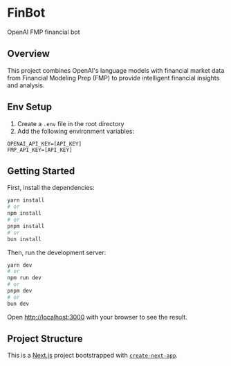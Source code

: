 # FinBot
OpenAI FMP financial bot

## Overview

This project combines OpenAI's language models with financial market data from Financial Modeling Prep (FMP) to provide intelligent financial insights and analysis.

## Env Setup

1. Create a `.env` file in the root directory
2. Add the following environment variables:

```env
OPENAI_API_KEY=[API_KEY]
FMP_API_KEY=[API_KEY]
```

## Getting Started

First, install the dependencies:

```bash
yarn install
# or
npm install
# or
pnpm install
# or
bun install
```

Then, run the development server:

```bash
yarn dev
# or
npm run dev
# or
pnpm dev
# or
bun dev
```

Open [http://localhost:3000](http://localhost:3000) with your browser to see the result.

## Project Structure

This is a [Next.js](https://nextjs.org) project bootstrapped with [`create-next-app`](https://nextjs.org/docs/app/api-reference/cli/create-next-app).
